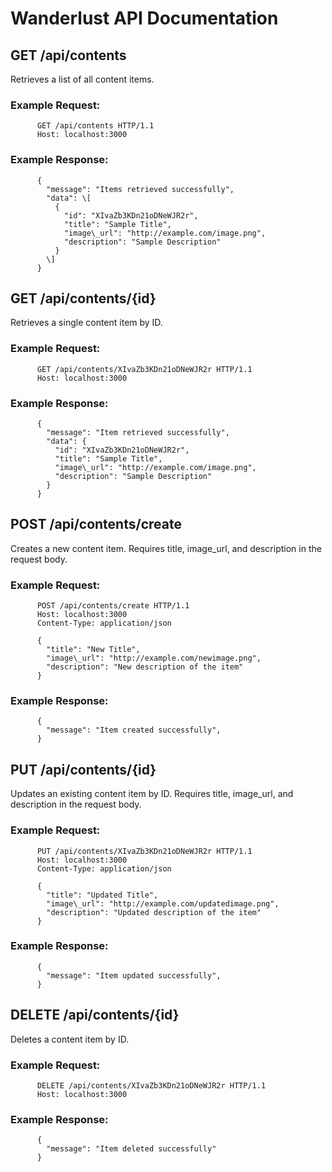 Wanderlust API Documentation
============================

GET /api/contents
-----------------

Retrieves a list of all content items.

### Example Request:

          GET /api/contents HTTP/1.1
          Host: localhost:3000
  

### Example Response:

          {
            "message": "Items retrieved successfully",
            "data": \[
              {
                "id": "XIvaZb3KDn21oDNeWJR2r",
                "title": "Sample Title",
                "image\_url": "http://example.com/image.png",
                "description": "Sample Description"
              }
            \]
          }
  

GET /api/contents/{id}
----------------------

Retrieves a single content item by ID.

### Example Request:

          GET /api/contents/XIvaZb3KDn21oDNeWJR2r HTTP/1.1
          Host: localhost:3000
    

### Example Response:

          {
            "message": "Item retrieved successfully",
            "data": {
              "id": "XIvaZb3KDn21oDNeWJR2r",
              "title": "Sample Title",
              "image\_url": "http://example.com/image.png",
              "description": "Sample Description"
            }
          }
    

POST /api/contents/create
-------------------------

Creates a new content item. Requires title, image\_url, and description in the request body.

### Example Request:

          POST /api/contents/create HTTP/1.1
          Host: localhost:3000
          Content-Type: application/json

          {
            "title": "New Title",
            "image\_url": "http://example.com/newimage.png",
            "description": "New description of the item"
          }
    

### Example Response:

          {
            "message": "Item created successfully",
          }
    

PUT /api/contents/{id}
----------------------

Updates an existing content item by ID. Requires title, image\_url, and description in the request body.

### Example Request:

          PUT /api/contents/XIvaZb3KDn21oDNeWJR2r HTTP/1.1
          Host: localhost:3000
          Content-Type: application/json
  
          {
            "title": "Updated Title",
            "image\_url": "http://example.com/updatedimage.png",
            "description": "Updated description of the item"
          }
      

### Example Response:

          {
            "message": "Item updated successfully",
          }
      

DELETE /api/contents/{id}
-------------------------

Deletes a content item by ID.

### Example Request:

          DELETE /api/contents/XIvaZb3KDn21oDNeWJR2r HTTP/1.1
          Host: localhost:3000
      

### Example Response:

          {
            "message": "Item deleted successfully"
          }
